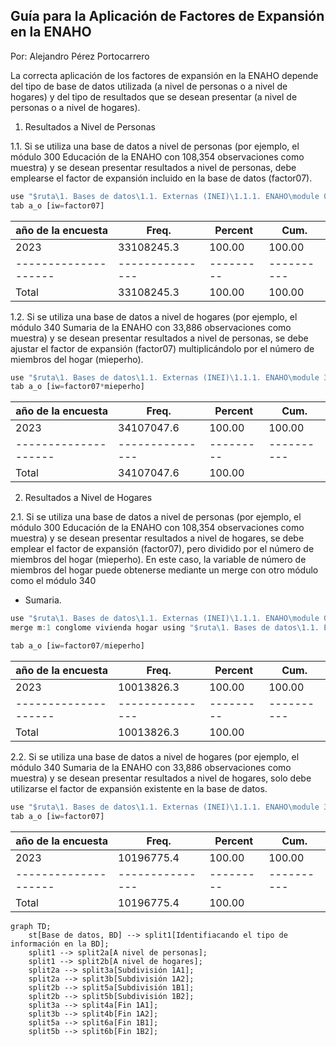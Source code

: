 ## Guía para la Aplicación de Factores de Expansión en la ENAHO
Por: Alejandro Pérez Portocarrero


La correcta aplicación de los factores de expansión en la ENAHO depende del tipo de base de datos utilizada (a nivel de personas o a nivel de hogares) y del tipo de resultados que se desean presentar (a nivel de personas o a nivel de hogares).

1. Resultados a Nivel de Personas

1.1. Si se utiliza una base de datos a nivel de personas (por ejemplo, el módulo 300 Educación de la ENAHO con 108,354 observaciones como muestra) y se desean presentar resultados a nivel de personas, debe emplearse el factor de expansión incluido en la base de datos (factor07).
 
 ``` js
 use "$ruta\1. Bases de datos\1.1. Externas (INEI)\1.1.1. ENAHO\module 03\2023\2023.dta"
 tab a_o [iw=factor07]
 ```    
 
 | año de la encuesta |     Freq.     | Percent |   Cum.   |
 |--------------------|---------------|---------|----------|
 |               2023 |   33108245.3  |  100.00 |   100.00 |
 |--------------------|---------------|---------|----------|
 |              Total |   33108245.3  |  100.00 |   100.00 |

1.2. Si se utiliza una base de datos a nivel de hogares (por ejemplo, el módulo 340 Sumaria de la ENAHO con 33,886 observaciones como muestra) y se desean presentar resultados a nivel de personas, se debe ajustar el factor de expansión (factor07) multiplicándolo por el número de miembros del hogar (mieperho).

``` js
use "$ruta\1. Bases de datos\1.1. Externas (INEI)\1.1.1. ENAHO\module 34\2023\2023.dta"
tab a_o [iw=factor07*mieperho]
```    

| año de la encuesta |     Freq.     | Percent |   Cum.   |
|--------------------|---------------|---------|----------|
|               2023 |   34107047.6  |  100.00 |   100.00 |
|--------------------|---------------|---------|----------|
|              Total |   34107047.6  |  100.00 |          |


2. Resultados a Nivel de Hogares

2.1. Si se utiliza una base de datos a nivel de personas (por ejemplo, el módulo 300 Educación de la ENAHO con 108,354 observaciones como muestra) y se desean presentar resultados a nivel de hogares, se debe emplear el factor de expansión (factor07), pero dividido por el número de miembros del hogar (mieperho). En este caso, la variable de número de miembros del hogar puede obtenerse mediante un merge con otro módulo como el módulo 340 
 - Sumaria.
 
 ``` js
use "$ruta\1. Bases de datos\1.1. Externas (INEI)\1.1.1. ENAHO\module 03\2023\2023.dta"
merge m:1 conglome vivienda hogar using "$ruta\1. Bases de datos\1.1. Externas (INEI)\1.1.1. ENAHO\module 34\2023\2023.dta"

tab a_o [iw=factor07/mieperho]
 ```     
| año de la encuesta |     Freq.     | Percent |   Cum.   |
|--------------------|---------------|---------|----------|
|               2023 |   10013826.3  |  100.00 |   100.00 |
|--------------------|---------------|---------|----------|
|              Total |   10013826.3  |  100.00 |          |

2.2. Si se utiliza una base de datos a nivel de hogares (por ejemplo, el módulo 340 Sumaria de la ENAHO con 33,886 observaciones como muestra) y se desean presentar resultados a nivel de hogares, solo debe utilizarse el factor de expansión existente en la base de datos.

``` js
use "$ruta\1. Bases de datos\1.1. Externas (INEI)\1.1.1. ENAHO\module 34\2023\2023.dta"
tab a_o [iw=factor07]
```    

| año de la encuesta |     Freq.     | Percent |   Cum.   |
|--------------------|---------------|---------|----------|
|               2023 |   10196775.4  |  100.00 |   100.00 |
|--------------------|---------------|---------|----------|
|              Total |   10196775.4  |  100.00 |          |


```mermaid
graph TD;
    st[Base de datos, BD] --> split1[Identifiacando el tipo de información en la BD];
    split1 --> split2a[A nivel de personas];
    split1 --> split2b[A nivel de hogares];
    split2a --> split3a[Subdivisión 1A1];
    split2a --> split3b[Subdivisión 1A2];
    split2b --> split5a[Subdivisión 1B1];
    split2b --> split5b[Subdivisión 1B2];
    split3a --> split4a[Fin 1A1];
    split3b --> split4b[Fin 1A2];
    split5a --> split6a[Fin 1B1];
    split5b --> split6b[Fin 1B2];
```
